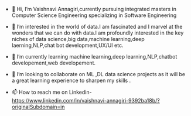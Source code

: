 - 👋 Hi, I’m Vaishnavi Annagiri,currently pursuing integrated masters in Computer Science Engineering specializing in Software Engineering
- 👀 I’m interested in the world of data.I am fascinated and I marvel at the wonders that we can do with data.I am profoundly interested in the key niches of data science,big data,machine learning,deep laerning,NLP,chat bot development,UX/UI etc.

- 🌱 I’m currently learning machine learning,deep learning,NLP,chatbot developement,web developement.
- 💞️ I’m looking to collaborate on ML ,DL data science projects as it will be a great learning experience to sharpen my skills .
- 📫 How to reach me on Linkedin-
       https://www.linkedin.com/in/vaishnavi-annagiri-9392ba18b/?originalSubdomain=in
    

<!---
vaishu182001/vaishu182001 is a ✨ special ✨ repository because its `README.md` (this file) appears on your GitHub profile.
You can click the Preview link to take a look at your changes.
--->
